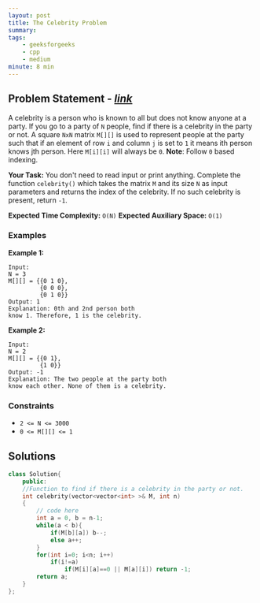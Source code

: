 ```yaml
---
layout: post
title: The Celebrity Problem       
summary:
tags:
    - geeksforgeeks
    - cpp
    - medium
minute: 8 min
---
```


## Problem Statement - [*link*](https://practice.geeksforgeeks.org/problems/the-celebrity-problem/0/?t#)  

A celebrity is a person who is known to all but does not know anyone at a party. If you go to a party of `N` people, find if there is a celebrity in the party or not.
A square `NxN` matrix `M[][]` is used to represent people at the party such that if an element of row `i` and column `j`  is set to `1` it means ith person knows jth person. Here `M[i][i]` will always be `0`.
**Note**: Follow `0` based indexing.


**Your Task:** 
You don't need to read input or print anything. Complete the function `celebrity()` which takes the matrix `M` and its size `N` as input parameters and returns the index of the celebrity. If no such celebrity is present, return `-1`.

**Expected Time Complexity:** `O(N)` 
**Expected Auxiliary Space:** `O(1)`

### Examples

**Example 1:**   
```
Input:
N = 3
M[][] = {{0 1 0},
         {0 0 0}, 
         {0 1 0}}
Output: 1
Explanation: 0th and 2nd person both
know 1. Therefore, 1 is the celebrity.
```

**Example 2:**   
```
Input:
N = 2
M[][] = {{0 1},
         {1 0}}
Output: -1
Explanation: The two people at the party both
know each other. None of them is a celebrity.
```


### Constraints

+ `2 <= N <= 3000`
+ `0 <= M[][] <= 1`

## Solutions

```cpp
class Solution{
    public:
    //Function to find if there is a celebrity in the party or not.
    int celebrity(vector<vector<int> >& M, int n) 
    {
        // code here 
        int a = 0, b = n-1;
        while(a < b){
            if(M[b][a]) b--;
            else a++;
        }
        for(int i=0; i<n; i++)
            if(i!=a) 
                if(M[i][a]==0 || M[a][i]) return -1;
        return a; 
    }
};
```

